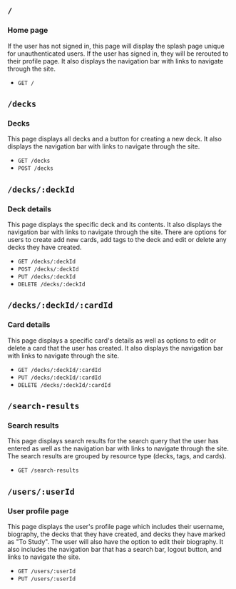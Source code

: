## `/`
### Home page
If the user has not signed in, this page will display the splash page unique for unauthenticated users. If the user has signed in, they will be rerouted to their profile page. It also displays the navigation bar with links to navigate through the site.
* `GET /`

## `/decks`
### Decks
This page displays all decks and a button for creating a new deck. It also displays the navigation bar with links to navigate through the site.
* `GET /decks`
* `POST /decks`

## `/decks/:deckId`
### Deck details
This page displays the specific deck and its contents. It also displays the navigation bar with links to navigate through the site. There are options for users to create add new cards, add tags to the deck and edit or delete any decks they have created.
* `GET /decks/:deckId`
* `POST /decks/:deckId`
* `PUT /decks/:deckId`
* `DELETE /decks/:deckId`

## `/decks/:deckId/:cardId`
### Card details
This page displays a specific card's details as well as options to edit or delete a card that the user has created. It also displays the navigation bar with links to navigate through the site.
* `GET /decks/:deckId/:cardId`
* `PUT /decks/:deckId/:cardId`
* `DELETE /decks/:deckId/:cardId`

## `/search-results`
### Search results
This page displays search results for the search query that the user has entered as well as the navigation bar with links to navigate through the site. The search results are grouped by resource type (decks, tags, and cards).
* `GET /search-results`

## `/users/:userId`
### User profile page
This page displays the user's profile page which includes their username, biography, the decks that they have created, and decks they have marked as "To Study". The user will also have the option to edit their biography. It also includes the navigation bar that has a search bar, logout button, and links to navigate the site.
* `GET /users/:userId`
* `PUT /users/:userId`
